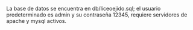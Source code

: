 La base de datos se encuentra en db/liceoejido.sql; el usuario predeterminado es admin y su contraseña 12345, requiere servidores de apache y mysql activos.
